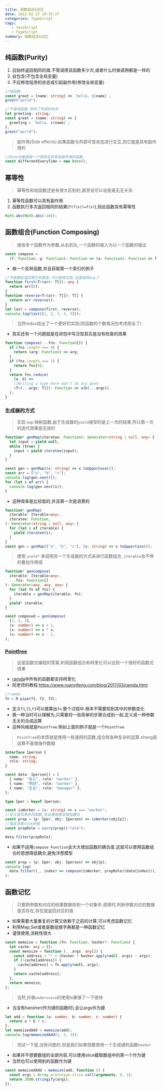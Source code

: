 ```yaml
---
title: 函数组合&记忆
date: 2022-02-27 19:35:27
categories: TypeScript
tags:
   - JavaScript
   - TypeScript
summary: 函数组合&记忆
---
```


## 纯函数(Purity)

1. 应始终返回相同的值.不管调用该函数多少次,或者什么时候调用都是一样的
2. 自包含(不包含全局变量)
3. 不应修改程序的状态或引起副作用(修改全局变量)

```ts
//纯函数
const greet = (name: string) => `hello, ${name}`;
greet("world");

//不是纯函数,修改了外部的状态
let greeting: string;
const greet = (name: string) => {
  greeting = `hello, ${name}`;
};
greet("world");
```

> 副作用(Side effects):如果函数与外部可变状态进行交互,则它就是具有副作用的

```ts
//Date对象就是一个很常见的具有副作用的函数
const differentEveryTime = new Date();
```

## 幂等性

> 幂等性和纯函数还是有很大区别的,甚至说可以说是毫无无关系

1. 幂等性函数可以具有副作用
2. 函数执行多次返回相同的结果(`f(f(x))=f(x)`),则此函数具有幂等性

```ts
Math.abs(Math.abs(-10));
```

## 函数组合(Function Composing)

> 接收多个函数作为参数,从右到左,一个函数的输入为以一个函数的输出

```ts
const compose =
  (f: Function, g: Function): Function => (a: Function): Function => f(g(a));
```

- 做一个反转函数,并且获取第一个索引的例子

```ts
//不能确定返回索引的类型,可以使用泛型,这里就用any了
function first<T>(arr: T[]): any {
  return arr[0];
}
function reverse<T>(arr: T[]): T[] {
  return arr.reverse();
}
let last = compose(first, reverse);
console.log(last([1, 2, 3, 4, 5]));
```

> 当然redux给出了一个更好的实现(将函数的个数情况也考虑周全了)

- 其实还有一个问题就是在闭包中写泛型其实是没有检查的效果

```ts
function compose(...fns: Function[]) {
  if (fns.length === 0) {
    return (arg: Function) => arg;
  }
  if (fns.length === 1) {
    return fns[0];
  }
  return fns.reduce(
    (a, b) =>
    //Writing a type here won't do any good
    <T>(...args: T[]): Function => a(b(...args)),
  );
}
```

### 生成器的方式

> 实现 `map`
> 映射函数,由于生成器的`yield`接受的是上一次的结果,所以第一次的迭代效果是无效的

```ts
function* genMap(iteratee: Function): Generator<string | null, any> {
  let input = yield null;
  while (true) {
    input = yield iteratee(input);
  }
}

const gen = genMap((x: string) => x.toUpperCase());
const arr = ["a", "b", "c"];
console.log(gen.next());
for (let i of arr) {
  console.log(gen.next(i));
}
```

- 这种效率是比较低的,并且第一次是浪费的

```ts
function* genMap(
  iterable: Iterable<any>,
  iteratee: Function,
): Generator<string | null, any> {
  for (let i of iterable) {
    yield iteratee(i);
  }
}
const gen = genMap(["a", "b", "c"], (x: string) => x.toUpperCase());
```

> 使用 `yield*` 来调用另一个生成器的方式来进行函数组合,
> `iterable`会不停的叠加作用域

```ts
function* genCompose(
  iterable: Iterable<any>,
  ...fns: Function[]
): Generator<any, any, any> {
  for (let fn of fns) {
    iterable = genMap(iterable, fn);
  }
  yield* iterable;
}

const composed = genCompose(
  [1, 2, 3],
  (x: number) => x + 1,
  (x: number) => x * x,
  (x: number) => x - 2,
);
```

### [Pointfree](https://www.ruanyifeng.com/blog/2017/03/pointfree.html)

> 这是函数式编程的答案,利用函数组合和柯里化可以达到一个很好的函数式效果

- [ramda](https://ramdajs.com/)中所有的函数都支持柯里化
- 阮老师的教程:<https://www.ruanyifeng.com/blog/2017/03/ramda.html>

```js
//ramda
fn = R.pipe(f1, f2, f3);
```

- 定义`f1`,`f2`,`f3`可以推算出`fn`.整个过程中.根本不需要知到其中的参数变化
- 换一种当时可以理解为,只需要将一些简单的步骤合成到一起,定义成一种参数无关的合成运算
- 这种风格就是`Pointfree`.例如上面的例子就是一个`Pointfree`

> `Pointfree`的本质就是使用一些通用的函数,组合除各种复杂的运算.shang层运算不直接操作数据

```ts
interface Iperson {
  name: string;
  role: string;
}

const data: Iperson[] = [
  { name: "张三", role: "worker" },
  { name: "李四", role: "worker" },
  { name: "王五", role: "manager" },
];

type Iper = keyof Iperson;

const isWorker = (s: string) => s === "worker";
//定义查找角色的函数,在这里嵌套会增加耦合
const prop = (p: Iper, obj: Iperson) => isWorker(obj[p]);
//指定读取role的值
const propRole = curry(prop)("role");

data.filter(propRole);
```

- 如果不适用`compose Function`会大大增加函数的耦合度.这就可以使用函数组合的思想降低耦合,避免洋葱模型

```ts
const prop = (p: Iper, obj: Iperson) => obj[p];
console.log(
  data.filter((_, index) => compose(isWorker, propRole)(data[index])),
);
```

## 函数记忆

> 只要把参数和对应的结果数据存到一个对象中,调用时,判断参数对应的数据是否存在,存在就返回对应的值

- 如果需要大量重复的计算又依赖于之前的计算,可以考虑函数记忆
- 利用Map,Set或者是数组做字典都是一种函数记忆
- 谨慎使用,消耗性很大

```ts
const memoize = function (fn: Function, hasher?: Function) {
  let cache: any = {};
  const menoize = function (...args: any[]) {
    const address = "" + (hasher ? hasher.apply(null, args) : args);
    if (!cache[address]) {
      cache[address] = fn.apply(null, args);
    }
    return cache[address];
  };
  return menoize;
};
```

> 当然,抄袭`underscore`的使用ts重够了一下很快

- 当没有hansher(作为键的函数时),会让args作为键

```ts
let add = function (a: number, b: number, c: number) {
  return a + b + c;
};
let memoizedAdd = memoize(add);
console.log(memoizedAdd(1, 2, 3));
```

> 测试一下是,没有问题的.但是我们如果想要使用一个生成键的函数`hasher`

- 如果并不想要数组的全部内容,可以使用slice截取数组中的第一个作为键
- 当然也可以使用别的函数作为键

```ts
const memoizedAdd = memoize(add, function () {
  const args = Array.prototype.slice.call(arguments, 0, 1);
  return JSON.stringify(args);
});
```
